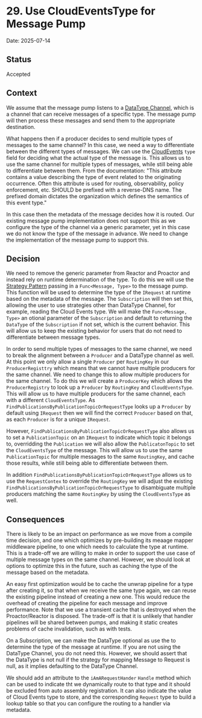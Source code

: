 # 29.  Use CloudEventsType for Message Pump

Date: 2025-07-14

## Status

Accepted

## Context

We assume that the message pump listens to a [DataType Channel](https://www.enterpriseintegrationpatterns.com/patterns/messaging/DatatypeChannel.html), which is a channel that can receive messages of a specific type. The message pump will then process these messages and send them to the appropriate destination.

What happens then if a producer decides to send multiple types of messages to the same channel? In this case, we need a way to differentiate between the different types of messages. We can use the [CloudEvents](https://github.com/cloudevents/spec/blob/v1.0.2/cloudevents/spec.md) `type` field for deciding what the actual type of the message is. This allows us to use the same channel for multiple types of messages, while still being able to differentiate between them. From the documentation: "This attribute contains a value describing the type of event related to the originating occurrence. Often this attribute is used for routing, observability, policy enforcement, etc. SHOULD be prefixed with a reverse-DNS name. The prefixed domain dictates the organization which defines the semantics of this event type."

In this case then the metadata of the message decides how it is routed. Our existing message pump implementation does not support this as we configure the type of the channel via a generic parameter, yet in this case we do not know the type of the message in advance. We need to change the implementation of the message pump to support this.

## Decision

We need to remove the generic parameter from Reactor and Proactor and instead rely on runtime determination of the type. To do this we will use the [Strategy Pattern](https://en.wikipedia.org/wiki/Strategy_pattern) passing in a `Func<Message, Type>` to the message pump. This function will be used to determine the type of the `IRequest` at runtime based on the metadata of the message.  The `Subscription` will then set this, allowing the user to use strategies other than DataType Channel, for example, reading the Cloud Events type. We will make the `Func<Message, Type>` an otional parameter of the `Subscription` and default to returning the `DataType` of the `Subscription` if not set, which is the current behavior. This will allow us to keep the existing behavior for users that do not need to differentiate between message types.

In order to send multiple types of messages to the same channel, we need to break the alignment between a `Producer` and a DataType channel as well.  At this point we only allow a single `Producer` per `RoutingKey` in our `ProducerRegisttry` which means that we cannot have multiple producers for the same channel. We need to change this to allow multiple producers for the same channel. To do this we will create a `ProducerKey` which allows the `ProducerRegistry` to look up a `Producer` by `RoutingKey` and `CloudEventsType`. This will allow us to have multiple producers for the same channel, each with a different `CloudEventsType`.  As `FindPublicationsByPublicationTopicOrRequestType` looks up a `Producer` by default using `IRequest` then we will find the correct `Producer` based on that, as each `Producer` is for a unique `IRequest`.

However, `FindPublicationsByPublicationTopicOrRequestType`  also allows us to set a `PublicationTopic` on an `IRequest` to indicate which topic it belongs to, overridding the `Publication` we will also allow the `PublicatonTopic` to set the `CloudEventsType` of the message. This will allow us to use the same `PublicationTopic` for multiple messages to the same `RoutingKey`, and cache those results, while still being able to differentiate between them.

In addition `FindPublicationsByPublicationTopicOrRequestType` allows us to use the `RequestContex` to override the `RoutingKey` we will adjust the existing `FindPublicationsByPublicationTopicOrRequestType` to disambiguate multiple producers matching the same `RoutingKey` by using the `CloudEventsType` as well.

## Consequences

There is likely to be an impact on performance as we move from a compile time decision, and one which optimizes by pre-building its meaage mapper middleware pipeline, to one which needs to calculate the type at runtime. This is a trade-off we are willing to make in order to support the use case of multiple message types on the same channel. However, we should look at options to optimize this in the future, such as caching the type of the message based on the metadata.

An easy first optimization would be to cache the unwrap pipeline for a type after creating it, so that when we receive the same type again, we can reuse the existing pipeline instead of creating a new one. This would reduce the overhead of creating the pipeline for each message and improve performance. Note that we use a transient cache that is destroyed when the Proactor/Reactor is disposed. The trade-off is that it is unlikely that handler pipelines will be shared between pumps, and making it static creates problems of cache invalidation, such as with tests.

On a Subscription, we can make the DataType optional as use the <see cref="Func{Message, Type}"/> to determine the type of the message at runtime. If you are not using the DataType Channel, you do not need this. However, we should assert that the DataType is not null if the strategy for mapping Message to Request is null, as it implies defaulting to the DataType Channel.

We should add an attribute to the `iAmARequestHander` `Handle` method which can be used to indicate tht we dynamically route to that type and it should be excluded from auto assembly registration. It can also indicate the value of Cloud Events type to store, and the corresponding `Request` type to build a lookup table so that you can configure the routing to a handler via metadata.
